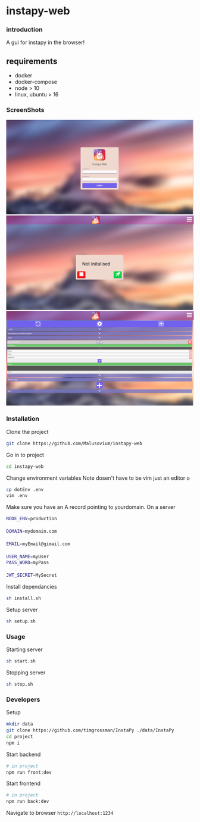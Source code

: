 # instapy-web

### introduction

A gui for instapy in the browser!

## requirements

* docker
* docker-compose
* node > 10
* linux, ubuntu > 16

### ScreenShots

![Login Page](https://github.com/Malusovium/instapy-web/blob/master/login.png)
![Bot Page](https://github.com/Malusovium/instapy-web/blob/master/bot.png)
![Config Page](https://github.com/Malusovium/instapy-web/blob/master/config.png)

### Installation

Clone the project
```sh
git clone https://github.com/Malusovium/instapy-web
```

Go in to project
```sh
cd instapy-web
```

Change environment variables
Note dosen't have to be vim just an editor o
```sh
cp dotEnv .env
vim .env
```

Make sure you have an A record pointing to yourdomain.
On a server
```sh
NODE_ENV=production

DOMAIN=mydomain.com

EMAIL=myEmail@gimail.com

USER_NAME=myUser
PASS_WORD=myPass

JWT_SECRET=MySecret
```

Install dependancies
```sh
sh install.sh
```

Setup server
```sh
sh setup.sh
```

### Usage

Starting server
```sh
sh start.sh
```

Stopping server
```sh
sh stop.sh
```

### Developers

Setup
```sh
mkdir data
git clone https://github.com/timgrossman/InstaPy ./data/InstaPy
cd project
npm i
```

Start backend
```sh
# in project
npm run front:dev
```

Start frontend
```sh
# in project
npm run back:dev
```

Navigate to browser
`http://localhost:1234`
